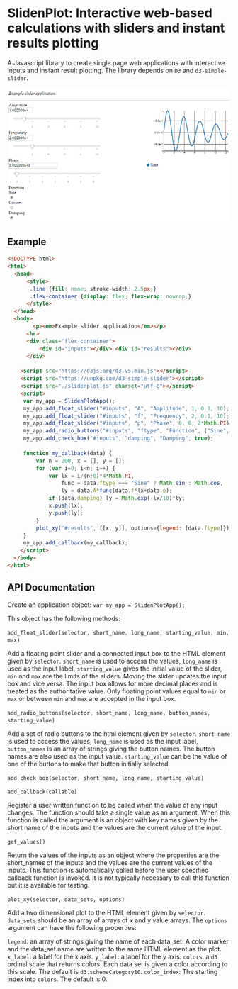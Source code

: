 # SlidenPlot: Interactive web-based calculations with sliders and instant results plotting

A Javascript library to create single page web applications with interactive inputs and instant result plotting. The library depends on `D3` and `d3-simple-slider`.


![Demo](./demo.gif)

## Example

```html
<!DOCTYPE html>
<html>
  <head>
      <style>
       .line {fill: none; stroke-width: 2.5px;}
       .flex-container {display: flex; flex-wrap: nowrap;}
      </style>
  </head>
  <body>
        <p><em>Example slider application</em></p>
      <hr>
      <div class="flex-container">
          <div id="inputs"></div> <div id="results"></div>
      </div>

    <script src="https://d3js.org/d3.v5.min.js"></script>
    <script src="https://unpkg.com/d3-simple-slider"></script>
    <script src="./slidenplot.js" charset="utf-8"></script>
    <script>
     var my_app = SlidenPlotApp();
     my_app.add_float_slider("#inputs", "A", "Amplitude", 1, 0.1, 10);
     my_app.add_float_slider("#inputs", "f", "Frequency", 2, 0.1, 10);
     my_app.add_float_slider("#inputs", "p", "Phase", 0, 0, 2*Math.PI);
     my_app.add_radio_buttons("#inputs", "ftype", "Function", ["Sine", "Cosine"], "Sine");
     my_app.add_check_box("#inputs", "damping", "Damping", true);

     function my_callback(data) {
         var n = 200, x = [], y = [];
         for (var i=0; i<n; i++) {
             var lx = i/(n+0)*4*Math.PI,
                 func = data.ftype === "Sine" ? Math.sin : Math.cos,
                 ly = data.A*func(data.f*lx+data.p);
             if (data.damping) ly = Math.exp(-lx/10)*ly;
             x.push(lx);
             y.push(ly);
         }
         plot_xy("#results", [[x, y]], options={legend: [data.ftype]});
     }
     my_app.add_callback(my_callback);
    </script>
  </body>
</html>
```

## API Documentation

Create an application object: `var my_app = SlidenPlotApp();`

This object has the following methods:

`add_float_slider(selector, short_name, long_name, starting_value, min, max)`

Add a floating point slider and a connected input box to the HTML element given by `selector`. `short_name` is used to access the values, `long_name` is used as the input label, `starting_value` gives the initial value of the slider, `min` and `max` are the limits of the sliders. Moving the slider updates the input box and vice versa. The input box allows for more decimal places and is treated as the authoritative value. Only floating point values equal to `min` or `max` or between `min` and `max` are accepted in the input box. 

`add_radio_buttons(selector, short_name, long_name, button_names, starting_value)`

Add a set of radio buttons to the html element given by `selector`. `short_name` is used to access the values, `long_name` is used as the input label, `button_names` is an array of strings giving the button names. The button names are also used as the input value. `starting_value` can be the value of one of the buttons to make that button initially selected. 

`add_check_box(selector, short_name, long_name, starting_value)`



`add_callback(callable)`

Register a user written function to be called when the value of any input changes. The function should take a single value as an argument. When this function is called the argument is an object with key names given by the short name of the inputs and the values are the current value of the input.  

`get_values()`

Return the values of the inputs as an object where the properties are the short_names of the inputs and the values are the current values of the inputs. This function is automatically called before the user specified callback function is invoked. It is not typically necessary to call this function but it is available for testing. 


`plot_xy(selector, data_sets, options)`
 
Add a two dimensional plot to the HTML element given by `selector`. `data_sets` should be an array of arrays of x and y value arrays. The `options` argument can have the following properties:

`legend`: an array of strings giving the name of each data_set. A color marker and the data_set name are written to the same HTML element as the plot.
`x_label`: a label for the x axis.
`y_label`: a label for the y axis.
`colors`: a `d3` ordinal scale that returns colors. Each data set is given a color according to this scale. The default is `d3.schemeCategory10`.
`color_index`: The starting index into `colors`. The default is 0.
